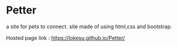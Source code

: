 # Petter
a site for pets to connect. site made of using html,css and bootstrap.

Hosted page link : https://lokesu.github.io/Petter/
